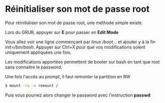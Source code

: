 # Réinitialiser son mot de passe root

Pour réinitialiser son mot de passe root, une méthode simple existe.

Lors du GRUB, appuyer sur **E** pour passer en **Edit Mode**

Vous allez voir une ligne commençant par *linux /boot...* et ajouter y
à la fin *init=/bin/bash*. Appuyer sur Ctrl+X pour que vos modifications
soient uniquement appliquées une fois.

Les modifications apportées permettent de booter sur bash en tant que
root sans connaitre le password.

Une fois l'accès au prompt, il faut remonter la partition en RW

```bash
$ mount -rw -o remount /
```

Puis vous pourrez alors changer le password avec l'instruction
**passwd**
